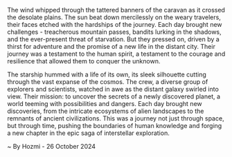 
The wind whipped through the tattered banners of the caravan as it crossed the desolate plains. The sun beat down mercilessly on the weary travelers, their faces etched with the hardships of the journey. Each day brought new challenges - treacherous mountain passes, bandits lurking in the shadows, and the ever-present threat of starvation. But they pressed on, driven by a thirst for adventure and the promise of a new life in the distant city. Their journey was a testament to the human spirit, a testament to the courage and resilience that allowed them to conquer the unknown.

The starship hummed with a life of its own, its sleek silhouette cutting through the vast expanse of the cosmos. The crew, a diverse group of explorers and scientists, watched in awe as the distant galaxy swirled into view. Their mission: to uncover the secrets of a newly discovered planet, a world teeming with possibilities and dangers. Each day brought new discoveries, from the intricate ecosystems of alien landscapes to the remnants of ancient civilizations. This was a journey not just through space, but through time, pushing the boundaries of human knowledge and forging a new chapter in the epic saga of interstellar exploration. 

~ By Hozmi - 26 October 2024
